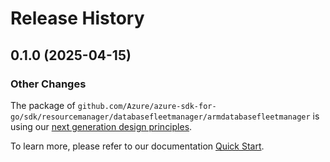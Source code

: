 # Release History

## 0.1.0 (2025-04-15)
### Other Changes

The package of `github.com/Azure/azure-sdk-for-go/sdk/resourcemanager/databasefleetmanager/armdatabasefleetmanager` is using our [next generation design principles](https://azure.github.io/azure-sdk/general_introduction.html).

To learn more, please refer to our documentation [Quick Start](https://aka.ms/azsdk/go/mgmt).